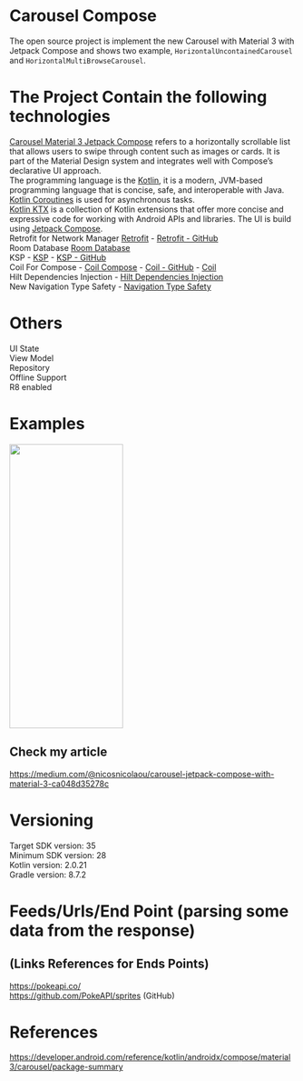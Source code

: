 # Carousel Compose
The open source project is implement the new Carousel with Material 3 with Jetpack Compose and shows two example, `HorizontalUncontainedCarousel` and `HorizontalMultiBrowseCarousel`.

# The Project Contain the following technologies
[Carousel Material 3 Jetpack Compose](https://developer.android.com/reference/kotlin/androidx/compose/material3/carousel/package-summary) refers to a horizontally scrollable list that allows users to swipe through content such as images or cards. It is part of the Material Design system and integrates well with Compose’s declarative UI approach. <br />
The programming language is the [Kotlin](https://kotlinlang.org/docs/getting-started.html), it is a modern, JVM-based programming language that is concise, safe, and interoperable with Java. <br />
[Kotlin Coroutines](https://kotlinlang.org/docs/coroutines-overview.html) is used for asynchronous tasks. <br />
[Kotlin KTX](https://developer.android.com/kotlin/ktx) is a collection of Kotlin extensions that offer more concise and expressive code for working with Android APIs and libraries.
The UI is build using [Jetpack Compose](https://developer.android.com/develop/ui/compose). <br />
Retrofit for Network Manager [Retrofit](https://square.github.io/retrofit/) - [Retrofit - GitHub](https://github.com/square/retrofit) <br />
Room Database [Room Database](https://developer.android.com/training/data-storage/room) <br />
KSP - [KSP](https://developer.android.com/build/migrate-to-ksp) - [KSP - GitHub](https://github.com/google/ksp) <br />
Coil For Compose - [Coil Compose](https://coil-kt.github.io/coil/compose/) - [Coil - GitHub](https://coil-kt.github.io/coil/) - [Coil](https://github.com/coil-kt/coil) <br />
Hilt Dependencies Injection - [Hilt Dependencies Injection](https://developer.android.com/training/dependency-injection/hilt-android) <br />
New Navigation Type Safety - [Navigation Type Safety](https://medium.com/androiddevelopers/navigation-compose-meet-type-safety-e081fb3cf2f8) <br />

# Others
UI State <br />
View Model <br />
Repository <br />
Offline Support <br />
R8 enabled <br />

# Examples
<p align="left">
  <a title="simulator_image"><img src="examples/example_gif.gif" height="500" width="200"></a>
</p>

## Check my article
https://medium.com/@nicosnicolaou/carousel-jetpack-compose-with-material-3-ca048d35278c <br />

# Versioning
Target SDK version: 35 <br />
Minimum SDK version: 28 <br />
Kotlin version: 2.0.21 <br />
Gradle version: 8.7.2 <br />

# Feeds/Urls/End Point (parsing some data from the response)
## (Links References for Ends Points)
https://pokeapi.co/ <br />
https://github.com/PokeAPI/sprites (GitHub) <br />

# References
https://developer.android.com/reference/kotlin/androidx/compose/material3/carousel/package-summary